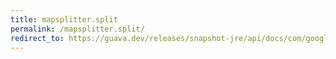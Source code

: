 ```yaml
---
title: mapsplitter.split
permalink: /mapsplitter.split/
redirect_to: https://guava.dev/releases/snapshot-jre/api/docs/com/google/common/base/Splitter.MapSplitter.html#split-java.lang.CharSequence-
---
```

